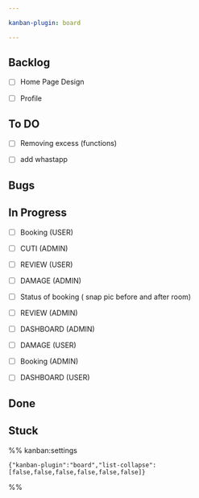 ```yaml
---

kanban-plugin: board

---
```


## Backlog

- [ ] Home Page Design
- [ ] Profile


## To DO

- [ ] Removing excess (functions)
- [ ] add whastapp


## Bugs



## In Progress

- [ ] Booking (USER)
- [ ] CUTI (ADMIN)
- [ ] REVIEW (USER)
- [ ] DAMAGE (ADMIN)
- [ ] Status of booking ( snap pic before and after room)
- [ ] REVIEW (ADMIN)
- [ ] DASHBOARD (ADMIN)
- [ ] DAMAGE (USER)
- [ ] Booking (ADMIN)
- [ ] DASHBOARD (USER)


## Done



## Stuck





%% kanban:settings
```
{"kanban-plugin":"board","list-collapse":[false,false,false,false,false,false]}
```
%%